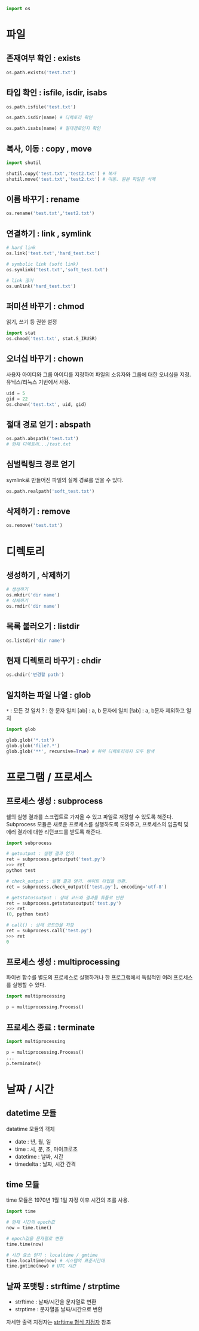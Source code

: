 ``` python
import os
```
# 파일
## 존재여부 확인 :  exists
``` python
os.path.exists('test.txt')
```
## 타입 확인 : isfile, isdir, isabs
``` python
os.path.isfile('test.txt')

os.path.isdir(name) # 디렉토리 확인

os.path.isabs(name) # 절대경로인지 확인
```
## 복사, 이동 : copy , move
``` python
import shutil

shutil.copy('test.txt','test2.txt') # 복사
shutil.move('test.txt','test2.txt') # 이동. 원본 파일은 삭제
```
## 이름 바꾸기 : rename
``` python
os.rename('test.txt','test2.txt')
```
## 연결하기 : link , symlink
``` python
# hard link
os.link('test.txt','hard_test.txt')

# symbolic link (soft link)
os.symlink('test.txt','soft_test.txt')

# link 끊기
os.unlink('hard_test.txt')
```
## 퍼미션 바꾸기 : chmod
읽기, 쓰기 등 권한 설정
``` python
import stat
os.chmod('test.txt', stat.S_IRUSR)
```
## 오너십 바꾸기 : chown
사용자 아이디와 그룹 아이디를 지정하여 파일의 소유자와 그룹에 대한 오너십을 지정. 유닉스/리눅스 기반에서 사용.
``` python
uid = 5
gid = 22
os.chown('test.txt', uid, gid)
```
## 절대 경로 얻기 : abspath
``` python
os.path.abspath('test.txt')
# 현재 디렉토리.../test.txt
```
## 심벌릭링크 경로 얻기
symlink로 만들어진 파일의 실제 경로를 얻을 수 있다.
``` python
os.path.realpath('soft_test.txt')
```
## 삭제하기 : remove
``` python
os.remove('test.txt')
```

# 디렉토리
## 생성하기 , 삭제하기
``` python
# 생성하기
os.mkdir('dir name')
# 삭제하기
os.rmdir('dir name')
```
## 목록 불러오기 : listdir
``` python
os.listdir('dir name')
```
## 현재 디렉토리 바꾸기 : chdir
``` python
os.chdir('변경할 path')
```
## 일치하는 파일 나열 : glob
`*` : 모든 것 일치
? : 한 문자 일치
[ab] : a, b 문자에 일치
[!ab] : a, b문자 제외하고 일치

``` python
import glob

glob.glob('*.txt')
glob.glob('file?.*')
glob.glob('**', recursive=True) # 하위 디렉토리까지 모두 탐색
```


# 프로그램 / 프로세스
## 프로세스 생성 : subprocess
쉘의 실행 결과를 스크립트로 가져올 수 있고 파일로 저장할 수 있도록 해준다.
Subprocess 모듈은 새로운 프로세스를 실행하도록 도와주고, 프로세스의 입출력 및 에러 결과에 대한 리턴코드를 받도록 해준다.
``` python
import subprocess

# getoutput : 실행 결과 얻기
ret = subprocess.getoutput('test.py')
>>> ret
python test

# check_output : 실행 결과 얻기. 바이트 타입을 반환.
ret = subprocess.check_output(['test.py'], encoding='utf-8')

# getstatusoutput : 상태 코드와 결과를 튜플로 반환
ret = subprocess.getstatusoutput('test.py')
>>> ret
(0, python test)

# call() : 상태 코드만을 저장
ret = subprocess.call('test.py')
>>> ret
0
```
## 프로세스 생성 : multiprocessing
파이썬 함수를 별도의 프로세스로 실행하거나 한 프로그램에서 독립적인 여러 프로세스를 실행할 수 있다.
``` python
import multiprocessing

p = multiprocessing.Process()
```
## 프로세스 종료 : terminate
``` python
import multiprocessing

p = multiprocessing.Process()
...
p.terminate()
```


# 날짜 / 시간
## datetime 모듈
datatime 모듈의 객체
* date : 년, 월, 일
* time : 시, 분, 초, 마이크로초
* datetime : 날짜, 시간
* timedelta : 날짜, 시간 간격
## time 모듈
time 모듈은 1970년 1월 1일 자정 이후 시간의 초를 사용.
``` python
import time

# 현재 시간의 epoch값
now = time.time()

# epoch값을 문자열로 변환
time.time(now)

# 시간 요소 얻기 : localtime / gmtime
time.localtime(now) # 시스템의 표준시간대
time.gmtime(now) # UTC 시간
```
## 날짜 포맷팅 : strftime / strptime
* strftime : 날짜/시간을 문자열로 변환
* strptime : 문자열을 날짜/시간으로 변환

자세한 출력 지정자는 [strftime 형식 지정자](https://strftime.org) 참조

